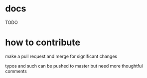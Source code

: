 # docs


TODO


# how to contribute

make a pull request and merge for significant changes

typos and such can be pushed to master but need more thoughtful comments
